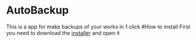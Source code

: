 # AutoBackup
This is a app for make backups of your works in 1 click
#How to install
First you need to download the [installer](https://github.com/jugandomiguel/AutoBackup/releases/download/Installer/AutoBackupInstaller.exe) and open it

